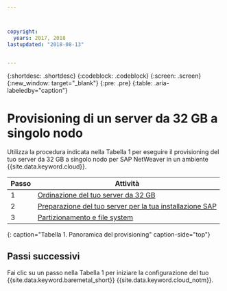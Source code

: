 ```yaml
---



copyright:
  years: 2017, 2018
lastupdated: "2018-08-13"


---
```


{:shortdesc: .shortdesc}
{:codeblock: .codeblock}
{:screen: .screen}
{:new_window: target="_blank"}
{:pre: .pre}
{:table: .aria-labeledby="caption"}

# Provisioning di un server da 32 GB a singolo nodo

Utilizza la procedura indicata nella Tabella 1 per eseguire il provisioning del tuo server da 32 GB a singolo nodo per SAP NetWeaver in un ambiente {{site.data.keyword.cloud}}.

| Passo | Attività |
| --- | --- |
| 1 | [Ordinazione del tuo server da 32 GB](/docs/infrastructure/sap-netweaver-rhel-qrg/rhel-set-up-infrastructure-32GB.html)
| 2 | [Preparazione del tuo server per la tua installazione SAP](/docs/infrastructure/sap-netweaver-rhel-qrg/rhel-prepare-server-32GB.html)
| 3 | [Partizionamento e file system](/docs/infrastructure/sap-netweaver-rhel-qrg/rhel-partition-32GB.html)
{: caption="Tabella 1. Panoramica del provisioning" caption-side="top"}

## Passi successivi

Fai clic su un passo nella Tabella 1 per iniziare la configurazione del tuo {{site.data.keyword.baremetal_short}} {{site.data.keyword.cloud_notm}}.
